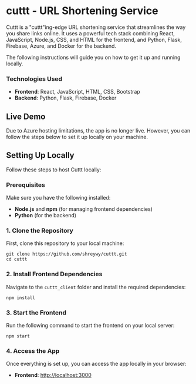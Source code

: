 # cuttt - URL Shortening Service

Cuttt is a "cuttt"ing-edge URL shortening service that streamlines the way you share links online. It uses a powerful tech stack combining React, JavaScript, Node.js, CSS, and HTML for the frontend, and Python, Flask, Firebase, Azure, and Docker for the backend.

The following instructions will guide you on how to get it up and running locally.

### Technologies Used

- **Frontend**: React, JavaScript, HTML, CSS, Bootstrap
- **Backend**: Python, Flask, Firebase, Docker

## Live Demo

Due to Azure hosting limitations, the app is no longer live. However, you can follow the steps below to set it up locally on your machine.

## Setting Up Locally

Follow these steps to host Cuttt locally:

### Prerequisites

Make sure you have the following installed:

- **Node.js** and **npm** (for managing frontend dependencies)
- **Python** (for the backend)

### 1. Clone the Repository

First, clone this repository to your local machine:

```
git clone https://github.com/shreywy/cuttt.git
cd cuttt
```

### 2. Install Frontend Dependencies

Navigate to the `cuttt_client` folder and install the required dependencies:

```
npm install
```

### 3. Start the Frontend

Run the following command to start the frontend on your local server:

```
npm start
```

### 4. Access the App

Once everything is set up, you can access the app locally in your browser:

- **Frontend**: [http://localhost:3000](http://localhost:3000)
